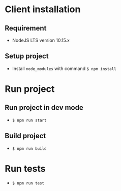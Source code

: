 # Client installation

## Requirement
- NodeJS LTS version 10.15.x

## Setup project
- Install `node_modules` with command `$ npm install`

# Run project

## Run project in dev mode
- `$ npm run start`

## Build project
- `$ npm run build`

# Run tests
- `$ npm run test`
